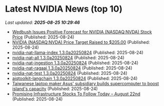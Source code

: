 # Latest NVIDIA News (top 10)
_Last updated: **2025-08-25 10:29:46**_

- [Wedbush Issues Positive Forecast for NVIDIA (NASDAQ:NVDA) Stock Price](https://www.etfdailynews.com/2025/08/24/wedbush-issues-positive-forecast-for-nvidia-nasdaqnvda-stock-price/) (Published: 2025-08-24)
- [NVIDIA (NASDAQ:NVDA) Price Target Raised to $205.00](https://www.etfdailynews.com/2025/08/24/nvidia-nasdaqnvda-price-target-raised-to-205-00-2/) (Published: 2025-08-24)
- [nvidia-nat-llama-index 1.3.0a20250824](https://pypi.org/project/nvidia-nat-llama-index/1.3.0a20250824/) (Published: 2025-08-24)
- [nvidia-nat-all 1.3.0a20250824](https://pypi.org/project/nvidia-nat-all/1.3.0a20250824/) (Published: 2025-08-24)
- [nvidia-nat-ingestion 1.3.0a20250824](https://pypi.org/project/nvidia-nat-ingestion/1.3.0a20250824/) (Published: 2025-08-24)
- [nvidia-nat-ragaai 1.3.0a20250824](https://pypi.org/project/nvidia-nat-ragaai/1.3.0a20250824/) (Published: 2025-08-24)
- [nvidia-nat-test 1.3.0a20250824](https://pypi.org/project/nvidia-nat-test/1.3.0a20250824/) (Published: 2025-08-24)
- [aiqtoolkit-langchain 1.3.0a20250824](https://pypi.org/project/aiqtoolkit-langchain/1.3.0a20250824/) (Published: 2025-08-24)
- [Taiwanese laptop maker Asus' subsidiary builds supercomputer to boost island's capacity](https://finance.yahoo.com/news/taiwanese-laptop-maker-asus-subsidiary-093000466.html) (Published: 2025-08-24)
- [Promising Infrastructure Stocks To Follow Today – August 22nd](https://www.etfdailynews.com/2025/08/24/promising-infrastructure-stocks-to-follow-today-august-22nd/) (Published: 2025-08-24)
